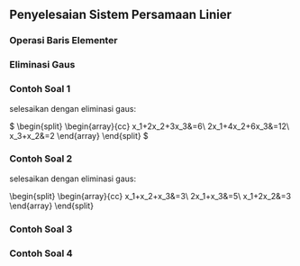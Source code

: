 ## Penyelesaian Sistem Persamaan Linier

### Operasi Baris Elementer

### Eliminasi Gaus

### Contoh Soal 1
selesaikan dengan eliminasi gaus:

$
\begin{split}
\begin{array}{cc}
x_1+2x_2+3x_3&=6\\
2x_1+4x_2+6x_3&=12\\
x_3+x_2&=2
\end{array}
\end{split}
$

### Contoh Soal 2
selesaikan dengan eliminasi gaus:

\begin{split}
\begin{array}{cc}
x_1+x_2+x_3&=3\\
2x_1+x_3&=5\\
x_1+2x_2&=3
\end{array}
\end{split}

### Contoh Soal 3

### Contoh Soal 4